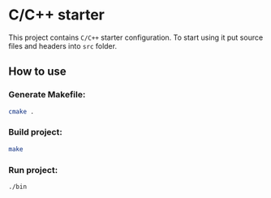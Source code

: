 # C/C++ starter

This project contains `C/C++` starter configuration.
To start using it put source files and headers into `src` folder.

## How to use

### Generate Makefile:
```bash
cmake .
```
### Build project:
```bash
make
```

### Run project:
```bash
./bin
```
